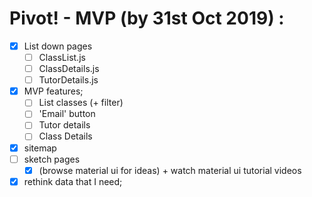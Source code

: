 # Pivot! - MVP (by 31st Oct 2019) :

- [x] List down pages
  - [ ] ClassList.js
  - [ ] ClassDetails.js
  - [ ] TutorDetails.js
- [x] MVP features;
  - [ ] List classes (+ filter)
  - [ ] 'Email' button
  - [ ] Tutor details
  - [ ] Class Details
- [x] sitemap
- [ ] sketch pages
  - [x] (browse material ui for ideas) + watch material ui tutorial videos
- [x] rethink data that I need;